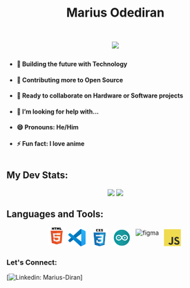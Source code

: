 <h1 align = center> Marius Odediran</h1>

 <h1 align="center">
  <a href="https://git.io/typing-svg">
    <img src="https://readme-typing-svg.herokuapp.com/?lines=Heyyo!👋;I'm+a+Techie...;Welcome+to+my+Profile!&color=149414&center=true&size=25&">
  </a>
</h1>

- #### 🔭 Building the future with Technology

- #### 🌱 Contributing more to Open Source
  
- #### 👯 Ready to collaborate on Hardware or Software projects 
 
- #### 🤔 I’m looking for help with...
 
- #### 😄 Pronouns: He/Him
 
- #### ⚡ Fun fact: I love anime <br><br>


## My Dev Stats:
<div align="center">
  <img align="center" width=600em src="https://github-readme-stats.vercel.app/api?username=Marius-Diran&icon_color=149414&title_color=149414&show_icons=true&bg_color=000000&include_all_commits=true&count_private=true&border_radius=30&text_color=149414"/>
  <img align="center" width=600em src="https://github-readme-stats.vercel.app/api/top-langs/?username=Marius-Diran&layout=compact&title_color=149414&text_color=149414&langs_count=7&bg_color=000"/>
 </div> 
 
   ## Languages and Tools:
   
   <p align="center">
   <img src="https://raw.githubusercontent.com/devicons/devicon/master/icons/html5/html5-original-wordmark.svg" alt="html5" height="40"/>
   <img src="https://raw.githubusercontent.com/github/explore/80688e429a7d4ef2fca1e82350fe8e3517d3494d/topics/visual-studio-code/visual-studio-code.png" alt="VS Code" height="40" style="vertical-align:top; margin:4px">
   <img src="https://raw.githubusercontent.com/github/explore/80688e429a7d4ef2fca1e82350fe8e3517d3494d/topics/css/css.png" alt="cpp" height="40"
    style="vertical-align:top; margin: 4px">
   <img src="https://raw.githubusercontent.com/github/explore/80688e429a7d4ef2fca1e82350fe8e3517d3494d/topics/arduino/arduino.png" alt="Python" height="40" style="vertical-align:top; margin:4px">
   <img src="https://www.vectorlogo.zone/logos/figma/figma-icon.svg" alt="figma" height="40"style="vertical-align:top; margin: 4px"/>
   <img src="https://raw.githubusercontent.com/devicons/devicon/master/icons/javascript/javascript-original.svg" alt="javascript" height="40" style="vertical-align:top; margin:4px"/>

 ### Let's Connect: 

[![Linkedin: Marius-Diran](https://img.shields.io/badge/-Marius-Diran-blue?style=flat-square&logo=Linkedin&logoColor=white&link=https://www.linkedin.com/in/Marius-Diran/)]
